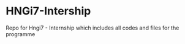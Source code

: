 # HNGi7-Intership
Repo for Hngi7 - Internship which includes all codes and files for the programme  
